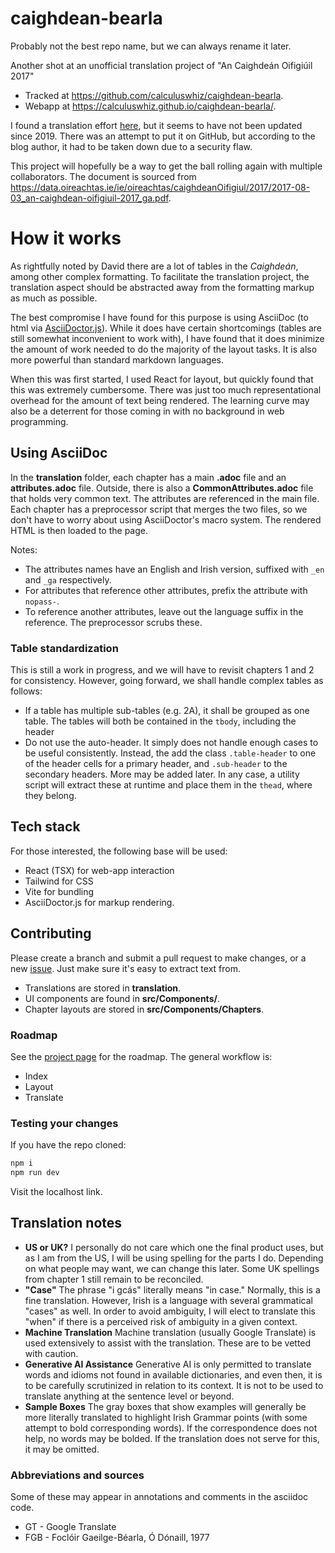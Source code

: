 # caighdean-bearla

Probably not the best repo name, but we can always rename it later.

Another shot at an unofficial translation project of "An Caighdeán Oifigiúil 2017"

- Tracked at https://github.com/calculuswhiz/caighdean-bearla.
- Webapp at https://calculuswhiz.github.io/caighdean-bearla/.

I found a translation effort [here](https://caighdean.home.blog/), but it seems to have not been updated since 2019. There was an attempt to put it on GitHub, but according to the blog author, it had to be taken down due to a security flaw.

This project will hopefully be a way to get the ball rolling again with multiple collaborators. The document is sourced from https://data.oireachtas.ie/ie/oireachtas/caighdeanOifigiul/2017/2017-08-03_an-caighdean-oifigiuil-2017_ga.pdf.

# How it works

As rightfully noted by David there are a lot of tables in the _Caighdeán_, among other complex formatting. To facilitate the translation project, the translation aspect should be abstracted away from the formatting markup as much as possible.

The best compromise I have found for this purpose is using AsciiDoc (to html via [AsciiDoctor.js](https://docs.asciidoctor.org/)). While it does have certain shortcomings (tables are still somewhat inconvenient to work with), I have found that it does minimize the amount of work needed to do the majority of the layout tasks. It is also more powerful than standard markdown languages.

When this was first started, I used React for layout, but quickly found that this was extremely cumbersome. There was just too much representational overhead for the amount of text being rendered. The learning curve may also be a deterrent for those coming in with no background in web programming.

## Using AsciiDoc

In the **translation** folder, each chapter has a main **.adoc** file and an **attributes.adoc** file. Outside, there is also a **CommonAttributes.adoc** file that holds very common text. The attributes are referenced in the main file. Each chapter has a preprocessor script that merges the two files, so we don't have to worry about using AsciiDoctor's macro system. The rendered HTML is then loaded to the page.

Notes:
- The attributes names have an English and Irish version, suffixed with `_en` and `_ga` respectively.
- For attributes that reference other attributes, prefix the attribute with `nopass-`.
- To reference another attributes, leave out the language suffix in the reference. The preprocessor scrubs these.

### Table standardization

This is still a work in progress, and we will have to revisit chapters 1 and 2 for consistency. However, going forward, we shall handle complex tables as follows:

- If a table has multiple sub-tables (e.g. 2A), it shall be grouped as one table. The tables will both be contained in the `tbody`, including the header
- Do not use the auto-header. It simply does not handle enough cases to be useful consistently. Instead, the add the class `.table-header` to one of the header cells for a primary header, and `.sub-header` to the secondary headers. More may be added later. In any case, a utility script will extract these at runtime and place them in the `thead`, where they belong.

## Tech stack

For those interested, the following base will be used:

- React (TSX) for web-app interaction
- Tailwind for CSS
- Vite for bundling
- AsciiDoctor.js for markup rendering.

## Contributing

Please create a branch and submit a pull request to make changes, or a new [issue](https://github.com/calculuswhiz/caighdean-bearla/issues). Just make sure it's easy to extract text from.

- Translations are stored in **translation**.
- UI components are found in **src/Components/**.
- Chapter layouts are stored in **src/Components/Chapters**.

### Roadmap

See the [project page](https://github.com/users/calculuswhiz/projects/2/views/1) for the roadmap. The general workflow is:

- Index
- Layout
- Translate

### Testing your changes

If you have the repo cloned:

```bash
npm i
npm run dev
```

Visit the localhost link.

## Translation notes
- **US or UK?** I personally do not care which one the final product uses, but as I am from the US, I will be using spelling for the parts I do. Depending on what people may want, we can change this later. Some UK spellings from chapter 1 still remain to be reconciled.
- **"Case"** The phrase "i gcás" literally means "in case." Normally, this is a fine translation. However, Irish is a language with several grammatical "cases" as well. In order to avoid ambiguity, I will elect to translate this "when" if there is a perceived risk of ambiguity in a given context.
- **Machine Translation** Machine translation (usually Google Translate) is used extensively to assist with the translation. These are to be vetted with caution.
- **Generative AI Assistance** Generative AI is only permitted to translate words and idioms not found in available dictionaries, and even then, it is to be carefully scrutinized in relation to its context. It is not to be used to translate anything at the sentence level or beyond.
- **Sample Boxes** The gray boxes that show examples will generally be more literally translated to highlight Irish Grammar points (with some attempt to bold corresponding words). If the correspondence does not help, no words may be bolded. If the translation does not serve for this, it may be omitted.

### Abbreviations and sources
Some of these may appear in annotations and comments in the asciidoc code.
- GT - Google Translate
- FGB - Foclóir Gaeilge-Béarla, Ó Dónaill, 1977
